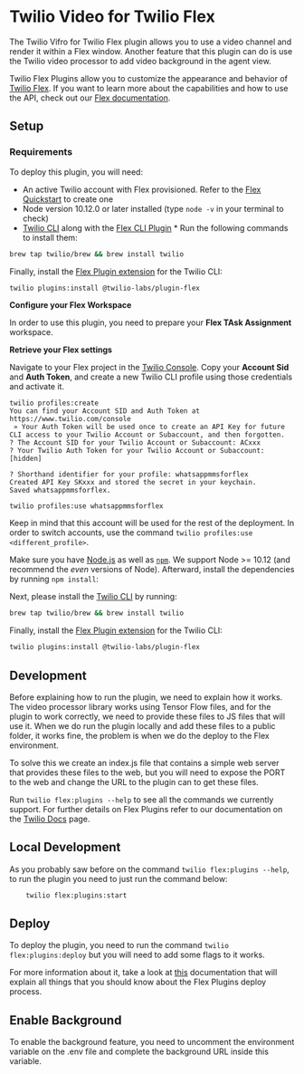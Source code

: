 # Twilio Video for Twilio Flex

The Twilio Vifro for Twilio Flex plugin allows you to use a video channel and render it within a Flex window. Another feature that this plugin can do is use the Twilio video processor to add video background in the agent view.

Twilio Flex Plugins allow you to customize the appearance and behavior of [Twilio Flex](https://www.twilio.com/flex). If you want to learn more about the capabilities and how to use the API, check out our [Flex documentation](https://www.twilio.com/docs/flex).

## Setup

### Requirements

To deploy this plugin, you will need:
- An active Twilio account with Flex provisioned. Refer to the [Flex Quickstart](https://www.twilio.com/docs/flex/quickstart/flex-basics#sign-up-for-or-sign-in-to-twilio-and-create-a-new-flex-project) to create one
- Node version 10.12.0 or later installed (type `node -v` in your terminal to check)
- [Twilio CLI](https://www.twilio.com/docs/twilio-cli/quickstart#install-twilio-cli) along with the [Flex CLI Plugin](https://www.twilio.com/docs/twilio-cli/plugins#available-plugins) * Run the following commands to install them:

```bash
brew tap twilio/brew && brew install twilio
```

Finally, install the [Flex Plugin extension](https://github.com/twilio-labs/plugin-flex/tree/v1-beta) for the Twilio CLI:

```bash
twilio plugins:install @twilio-labs/plugin-flex
```
   
**Configure your Flex Workspace**

In order to use this plugin, you need to prepare your **Flex TAsk Assignment** workspace.

**Retrieve your Flex settings**

Navigate to your Flex project in the [Twilio Console](https://www.twilio.com/console). Copy your **Account Sid** and **Auth Token**, and create a new Twilio CLI profile using those credentials and activate it.

```
twilio profiles:create
You can find your Account SID and Auth Token at https://www.twilio.com/console
 » Your Auth Token will be used once to create an API Key for future CLI access to your Twilio Account or Subaccount, and then forgotten.
? The Account SID for your Twilio Account or Subaccount: ACxxx
? Your Twilio Auth Token for your Twilio Account or Subaccount: [hidden]

? Shorthand identifier for your profile: whatsappmmsforflex
Created API Key SKxxx and stored the secret in your keychain.
Saved whatsappmmsforflex.

twilio profiles:use whatsappmmsforflex
```

Keep in mind that this account will be used for the rest of the deployment. In order to switch accounts, use the command `twilio profiles:use <different_profile>`.


Make sure you have [Node.js](https://nodejs.org) as well as [`npm`](https://npmjs.com). We support Node >= 10.12 (and recommend the _even_ versions of Node). Afterward, install the dependencies by running `npm install`:

Next, please install the [Twilio CLI](https://www.twilio.com/docs/twilio-cli/quickstart) by running:

```bash
brew tap twilio/brew && brew install twilio
```

Finally, install the [Flex Plugin extension](https://github.com/twilio-labs/plugin-flex/tree/v1-beta) for the Twilio CLI:

```bash
twilio plugins:install @twilio-labs/plugin-flex
```

## Development

Before explaining how to run the plugin, we need to explain how it works.
The video processor library works using Tensor Flow files, and for the plugin to work correctly, we need to provide these files to JS files that will use it. When we do run the plugin locally and add these files to a public folder, it works fine, the problem is when we do the deploy to the Flex environment. 

To solve this we create an index.js file that contains a simple web server that provides these files to the web, but you will need to expose the PORT to the web and change the URL to the plugin can to get these files.

Run `twilio flex:plugins --help` to see all the commands we currently support. For further details on Flex Plugins refer to our documentation on the [Twilio Docs](https://www.twilio.com/docs/flex/developer/plugins/cli) page.

## Local Development

As you probably saw before on the command `twilio flex:plugins --help`, to run the plugin you need to just run the command below:

```bash
    twilio flex:plugins:start
```

## Deploy

To deploy the plugin, you need to run the command `twilio flex:plugins:deploy` but you will need to add some flags to it works. 

For more information about it, take a look at [this](https://www.twilio.com/docs/flex/developer/plugins/cli/deploy-and-release) documentation that will explain all things that you should know about the Flex Plugins deploy process.

## Enable Background 

To enable the background feature, you need to uncomment the environment variable on the .env file and complete the background URL inside this variable.

